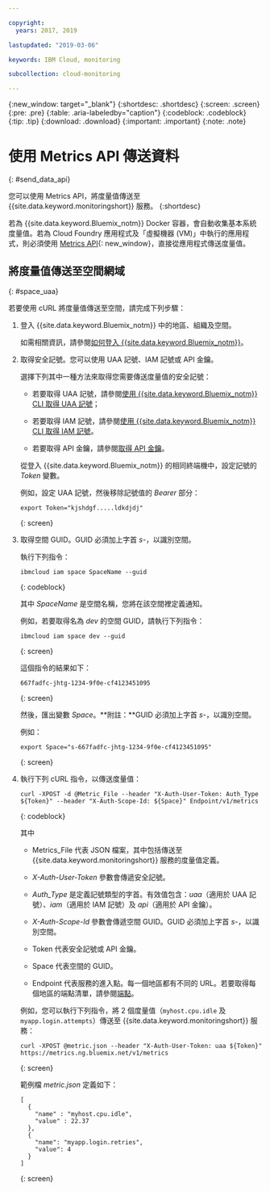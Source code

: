 ```yaml
---

copyright:
  years: 2017, 2019

lastupdated: "2019-03-06"

keywords: IBM Cloud, monitoring

subcollection: cloud-monitoring

---
```


{:new_window: target="_blank"}
{:shortdesc: .shortdesc}
{:screen: .screen}
{:pre: .pre}
{:table: .aria-labeledby="caption"}
{:codeblock: .codeblock}
{:tip: .tip}
{:download: .download}
{:important: .important}
{:note: .note}

# 使用 Metrics API 傳送資料
{: #send_data_api}

您可以使用 Metrics API，將度量值傳送至 {{site.data.keyword.monitoringshort}} 服務。
{:shortdesc}


若為 {{site.data.keyword.Bluemix_notm}} Docker 容器，會自動收集基本系統度量值。若為 Cloud Foundry 應用程式及「虛擬機器 (VM)」中執行的應用程式，則必須使用 [Metrics API](https://console.bluemix.net/apidocs/927-ibm-cloud-monitoring-rest-api?&language=node#introduction){: new_window}，直接從應用程式傳送度量值。 



## 將度量值傳送至空間網域
{: #space_uaa}

若要使用 cURL 將度量值傳送至空間，請完成下列步驟：

1. 登入 {{site.data.keyword.Bluemix_notm}} 中的地區、組織及空間。 

    如需相關資訊，請參閱[如何登入 {{site.data.keyword.Bluemix_notm}}](/docs/services/cloud-monitoring/qa/cli_qa.html#login)。

2. 取得安全記號。您可以使用 UAA 記號、IAM 記號或 API 金鑰。

    選擇下列其中一種方法來取得您需要傳送度量值的安全記號：
	
	* 若要取得 UAA 記號，請參閱[使用 {{site.data.keyword.Bluemix_notm}} CLI 取得 UAA 記號](/docs/services/cloud-monitoring/security/auth_uaa.html#uaa_cli)；
	
	* 若要取得 IAM 記號，請參閱[使用 {{site.data.keyword.Bluemix_notm}} CLI 取得 IAM 記號](/docs/services/cloud-monitoring/security/auth_iam.html#auth_iam)。
	
	* 若要取得 API 金鑰，請參閱[取得 API 金鑰](/docs/services/cloud-monitoring/security/auth_api_key.html#auth_api_key)。
	
	從登入 {{site.data.keyword.Bluemix_notm}} 的相同終端機中，設定記號的 *Token* 變數。

    例如，設定 UAA 記號，然後移除記號值的 *Bearer* 部分：

    ```
    export Token="kjshdgf.....ldkdjdj"
    ```
    {: screen}
		
3. 取得空間 GUID。GUID 必須加上字首 *s-*，以識別空間。

    執行下列指令：
	
	```
	ibmcloud iam space SpaceName --guid
	```
	{: codeblock}
	
	其中 *SpaceName* 是空間名稱，您將在該空間裡定義通知。
	
	例如，若要取得名為 *dev* 的空間 GUID，請執行下列指令：
	
	```
	ibmcloud iam space dev --guid
	```
	{: screen}
	
	這個指令的結果如下：
	
	```
	667fadfc-jhtg-1234-9f0e-cf4123451095
	```
	{: screen}
	
	然後，匯出變數 *Space*。**附註：**GUID 必須加上字首 *s-*，以識別空間。
	
	例如：
	
	```
	export Space="s-667fadfc-jhtg-1234-9f0e-cf4123451095"
	```
	{: screen}
	
5. 執行下列 cURL 指令，以傳送度量值：

    ```
	curl -XPOST -d @Metric_File --header "X-Auth-User-Token: Auth_Type ${Token}" --header "X-Auth-Scope-Id: ${Space}" Endpoint/v1/metrics
	```
	{: codeblock}
	
	其中
	
	* Metrics_File 代表 JSON 檔案，其中包括傳送至 {{site.data.keyword.monitoringshort}} 服務的度量值定義。
	
	* *X-Auth-User-Token* 參數會傳遞安全記號。
	
	* *Auth_Type* 是定義記號類型的字首。有效值包含：*uaa*（適用於 UAA 記號）、*iam*（適用於 IAM 記號）及 *api*（適用於 API 金鑰）。
	
	* *X-Auth-Scope-Id* 參數會傳遞空間 GUID。GUID 必須加上字首 *s-*，以識別空間。
	
	* Token 代表安全記號或 API 金鑰。
	
	* Space 代表空間的 GUID。 
	
	* Endpoint 代表服務的進入點。每一個地區都有不同的 URL。若要取得每個地區的端點清單，請參閱[端點](/docs/services/cloud-monitoring/send_retrieve_metrics_ov.html#endpoints)。
	
	例如，您可以執行下列指令，將 2 個度量值（`myhost.cpu.idle` 及 `myapp.login.attempts`）傳送至 {{site.data.keyword.monitoringshort}} 服務：
	
	```
	curl -XPOST @metric.json --header "X-Auth-User-Token: uaa ${Token}" https://metrics.ng.bluemix.net/v1/metrics
	```
	{: screen}
	
	範例檔 *metric.json* 定義如下：

    ```
    [
      {
        "name" : "myhost.cpu.idle",
        "value" : 22.37
      },
      {
        "name": "myapp.login.retries",
        "value": 4
      }
    ]
	```
	{: screen}

 











 
